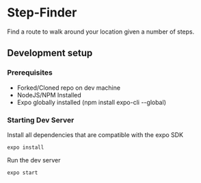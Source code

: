 # Step-Finder

Find a route to walk around your location given a number of steps.

## Development setup

### Prerequisites
- Forked/Cloned repo on dev machine
- NodeJS/NPM Installed
- Expo globally installed (npm install expo-cli --global)

### Starting Dev Server

Install all dependencies that are compatible with the expo SDK 
```
expo install
```
Run the dev server
```
expo start
```

